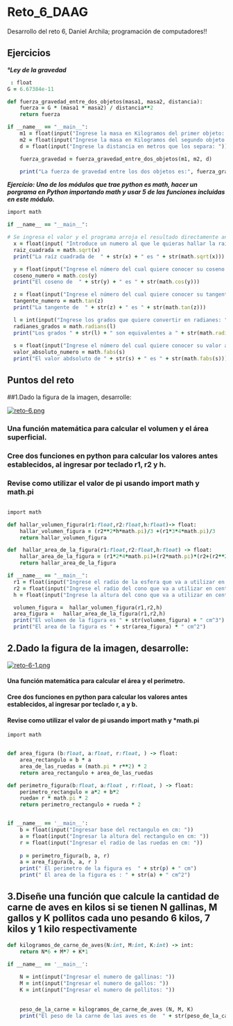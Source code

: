 # Reto_6_DAAG
Desarrollo del reto 6, Daniel Archila; programación de computadores!!



## Ejercicios 
 ***°Ley de la gravedad***
 
```ruby
 : float 
G = 6.67384e-11

def fuerza_gravedad_entre_dos_objetos(masa1, masa2, distancia):
    fuerza = G * (masa1 * masa2) / distancia**2
    return fuerza

if __name__ == "__main__":
    m1 = float(input("Ingrese la masa en Kilogramos del primer objeto: "))
    m2 = float(input("Ingrese la masa en Kilogramos del segundo objeto: "))
    d = float(input("Ingrese la distancia en metros que los separa: "))

    fuerza_gravedad = fuerza_gravedad_entre_dos_objetos(m1, m2, d)

    print("La fuerza de gravedad entre los dos objetos es:", fuerza_gravedad, "Newtons")
```
    
***Ejercicio: Uno de los módulos que trae python es math, hacer un porgrama en Python importando math y usar 5 de las funciones incluidas en este módulo.***


```ruby
import math

if __name__ == "__main__":

# Se ingresa el valor y el programa arroja el resultado directamente antes de agregar siguiente valor 
  x = float(input( "Introduce un numero al que le quieras hallar la raiz cuadrada: "))
  raiz_cuadrada = math.sqrt(x)
  print("La raíz cuadrada de  " + str(x) + " es " + str(math.sqrt(x)))

  y = float(input("Ingrese el número del cual quiere conocer su coseno: "))
  coseno_numero = math.cos(y)
  print("El coseno de  " + str(y) + " es " + str(math.cos(y)))

  z = float(input("Ingrese el número del cual quiere conocer su tangente: ") )
  tangente_numero = math.tan(z)
  print("La tangente de  " + str(z) + " es " + str(math.tan(z)))

  l = int(input("Ingrese los grados que quiere convertir en radianes: "))
  radianes_grados = math.radians(l)
  print("Los grados " + str(l) + " son equivalentes a " + str(math.radians(l)) + " radianes")
  
  s = float(input("Ingrese el número del cual quiere conocer su valor absoluto: "))
  valor_absoluto_numero = math.fabs(s)
  print("El valor abdsoluto de " + str(s) + " es " + str(math.fabs(s)))
```


## Puntos del reto

##1.Dado la figura de la imagen, desarrolle: 


[![reto-6.png](https://i.postimg.cc/4NL4z2dd/reto-6.png)](https://postimg.cc/cr3NWmfy)




### Una función matemática para calcular el volumen y el área superficial.

### Cree dos funciones en python para calcular los valores antes establecidos, al ingresar por teclado r1, r2 y h.

### Revise como utilizar el valor de pi usando import math y math.pi 


```ruby

import math

def hallar_volumen_figura(r1:float,r2:float,h:float)-> float:
    hallar_volumen_figura = (r2**2*h*math.pi)/3 +(r1*3*4*math.pi)/3
    return hallar_volumen_figura 

def  hallar_area_de_la_figura(r1:float,r2:float,h:float) -> float:
    hallar_area_de_la_figura = (r1*2*4*math.pi)+(r2*math.pi)*(r2+(r2**2+h**2)**(1/2))
    return hallar_area_de_la_figura

if __name__ == "__main__":
  r1 = float(input("Ingrese el radio de la esfera que va a utilizar en centimetros: "))
  r2 = float(input("Ingrese el radio del cono que va a utilizar en centimetros: "))
  h = float(input("Ingrese la altura del cono que va a utilizar en centimetros: "))

  volumen_figura =  hallar_volumen_figura(r1,r2,h)
  area_figura =   hallar_area_de_la_figura(r1,r2,h) 
  print("El volumen de la figura es " + str(volumen_figura) + " cm^3") 
  print("El area de la figura es " + str(area_figura) * " cm^2")
  ```
  
## 2.Dado la figura de la imagen, desarrolle:

[![reto-6-1.png](https://i.postimg.cc/25kny80J/reto-6-1.png)](https://postimg.cc/hXYX3gWb)


#### Una función matemática para calcular el área y el perimetro.
#### Cree dos funciones en python para calcular los valores antes establecidos, al ingresar por teclado r, a y b.
#### Revise como utilizar el valor de pi usando import math y *math.pi


```ruby
import math


def area_figura (b:float, a:float, r:float, ) -> float:
    area_rectangulo = b * a
    area_de_las_ruedas = (math.pi * r**2) * 2
    return area_rectangulo + area_de_las_ruedas

def perimetro_figura(b:float, a:float , r:float, ) -> float:
    perimetro_rectangulo = a*2 + b*2
    rueda= r * math.pi * 2
    return perimetro_rectangulo + rueda * 2  


if __name__ == '__main__':
    b = float(input("Ingresar base del rectangulo en cm: "))
    a = float(input("Ingresar la altura del rectangulo en cm: "))
    r = float(input("Ingresar el radio de las ruedas en cm: "))
   
    p = perimetro_figura(b, a, r)
    a = area_figura(b, a, r )
    print(" El perimetro de la figura es  " + str(p) + " cm")
    print(" El area de la figura es : " + str(a) + " cm^2")
 ```

## 3.Diseñe una función que calcule la cantidad de carne de aves en kilos si se tienen N gallinas, M gallos y K pollitos cada uno pesando 6 kilos, 7 kilos y 1 kilo respectivamente

```ruby
def kilogramos_de_carne_de_aves(N:int, M:int, K:int) -> int:
    return N*6 + M*7 + K*1

if __name__ == '__main__':
    
    N = int(input("Ingresar el numero de gallinas: "))
    M = int(input("Ingresar el numero de gallos: "))
    K = int(input("Ingresar el numero de pollitos: "))
    
    
    peso_de_la_carne = kilogramos_de_carne_de_aves (N, M, K)
    print("El peso de la carne de las aves es de  " + str(peso_de_la_carne) + " kilogramos ")
```
  


